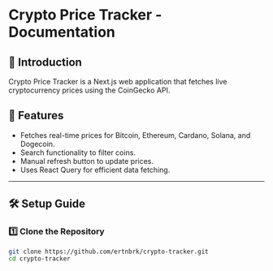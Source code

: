 # Crypto Price Tracker - Documentation

## 🚀 Introduction
Crypto Price Tracker is a Next.js web application that fetches live cryptocurrency prices using the CoinGecko API.

## 📌 Features
- Fetches real-time prices for Bitcoin, Ethereum, Cardano, Solana, and Dogecoin.
- Search functionality to filter coins.
- Manual refresh button to update prices.
- Uses React Query for efficient data fetching.

---

## 🛠 Setup Guide

### **1️⃣ Clone the Repository**
```sh
git clone https://github.com/ertnbrk/crypto-tracker.git
cd crypto-tracker
